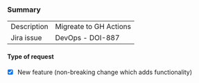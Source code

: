 ### Summary

|             |   |
|-------------|---|
| Description | Migreate to GH Actions  |
| Jira issue  | DevOps - DOI-887  |

#### Type of request
<!--- Please delete options that are not relevant. -->
- [x] New feature (non-breaking change which adds functionality)

